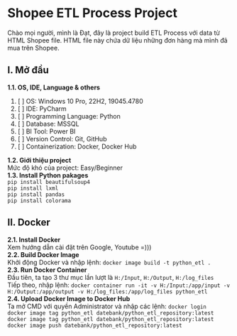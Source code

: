 # Shopee ETL Process Project
Chào mọi người, mình là Đạt, đây là project build ETL Process với data từ HTML Shopee file. HTML file này chứa dữ liệu những đơn hàng mà mình đã mua trên Shopee.
## I. Mở đầu
**1.1. OS, IDE, Language & others**
1. [ ] OS: Windows 10 Pro, 22H2, 19045.4780
2. [ ] IDE: PyCharm
3. [ ] Programming Language: Python
4. [ ] Database: MSSQL
5. [ ] BI Tool: Power BI
6. [ ] Version Control: Git, GitHub
7. [ ] Containerization: Docker, Docker Hub

**1.2. Giới thiệu project**\
Mức độ khó của project: Easy/Beginner\
**1.3. Install Python pakages**\
`pip install beautifulsoup4`\
`pip install lxml`\
`pip install pandas`\
`pip install colorama`
## II. Docker
**2.1. Install Docker**\
Xem hướng dẫn cài đặt trên Google, Youtube =)))\
**2.2. Build Docker Image**\
Khởi động Docker và nhập lệnh: `docker image build -t python_etl .`\
**2.3. Run Docker Container**\
Đầu tiên, ta tạo 3 thư mục lần lượt là `H:/Input`, `H:/Output`\, `H:/log_files`\
Tiếp theo, nhập lệnh: `docker container run -it -v H:/Input:/app/input -v H:/Output:/app/output -v H:/log_files:/app/log_files python_etl`\
**2.4. Upload Docker Image to Docker Hub**\
Ta mở CMD với quyền Administrator và nhập các lệnh: `docker login`\
`docker image tag python_etl datebank/python_etl_repository:latest`\
`docker image tag python_etl datebank/python_etl_repository:latest`\
`docker image push datebank/python_etl_repository:latest`
